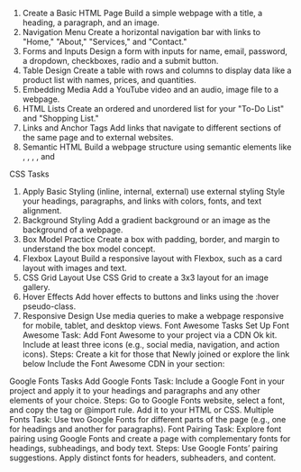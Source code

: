 1. Create a Basic HTML Page Build a simple webpage with a title, a heading, a paragraph, and an image.
2. Navigation Menu Create a horizontal navigation bar with links to "Home," "About," "Services," and "Contact."
3. Forms and Inputs Design a form with inputs for name, email, password, a dropdown, checkboxes, radio and a submit button.
4. Table Design Create a table with rows and columns to display data like a product list with names, prices, and quantities.
5. Embedding Media Add a YouTube video and an audio, image file to a webpage.
6. HTML Lists Create an ordered and unordered list for your "To-Do List" and "Shopping List."
8. Links and Anchor Tags Add links that navigate to different sections of the same page and to external websites.
9. Semantic HTML Build a webpage structure using semantic elements like , , , , and
    
CSS Tasks
1. Apply Basic Styling (inline, internal, external) use external styling Style your headings, paragraphs, and links with colors, fonts, and text alignment.
2. Background Styling Add a gradient background or an image as the background of a webpage.
3. Box Model Practice Create a box with padding, border, and margin to understand the box model concept.
4. Flexbox Layout Build a responsive layout with Flexbox, such as a card layout with images and text.
5. CSS Grid Layout Use CSS Grid to create a 3x3 layout for an image gallery.
6. Hover Effects Add hover effects to buttons and links using the :hover pseudo-class.
7. Responsive Design Use media queries to make a webpage responsive for mobile, tablet, and desktop views. Font Awesome Tasks Set Up Font Awesome Task: Add Font Awesome to your project via a CDN Ok kit. Include at least three icons (e.g., social media, navigation, and action icons). Steps: Create a kit for those that Newly joined or explore the link below Include the Font Awesome CDN in your section:
   
Google Fonts Tasks Add Google Fonts Task: Include a Google Font in your project and apply it to your headings and paragraphs and any other elements of your choice. Steps: Go to Google Fonts website, select a font, and copy the tag or @import rule. Add it to your HTML or CSS. Multiple Fonts Task: Use two Google Fonts for different parts of the page (e.g., one for headings and another for paragraphs). Font Pairing Task: Explore font pairing using Google Fonts and create a page with complementary fonts for headings, subheadings, and body text. Steps: Use Google Fonts’ pairing suggestions. Apply distinct fonts for headers, subheaders, and content.
